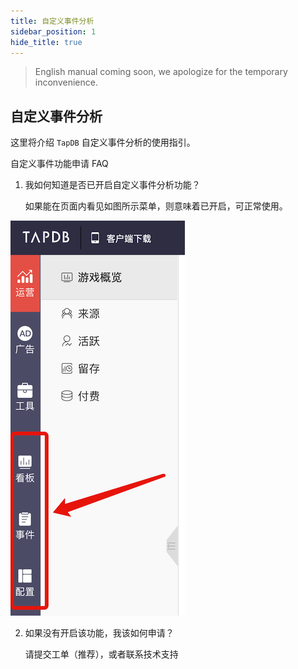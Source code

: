 ```yaml
---
title: 自定义事件分析
sidebar_position: 1
hide_title: true
---
```


> English manual coming soon, we apologize for the temporary inconvenience.

## 自定义事件分析

这里将介绍 `TapDB` 自定义事件分析的使用指引。

自定义事件功能申请 FAQ
1. 我如何知道是否已开启自定义事件分析功能？
   
    如果能在页面内看见如图所示菜单，则意味着已开启，可正常使用。
    
![菜单](/img/customEvent/event_menu2.png)

2. 如果没有开启该功能，我该如何申请？
   
    请提交工单（推荐），或者联系技术支持
